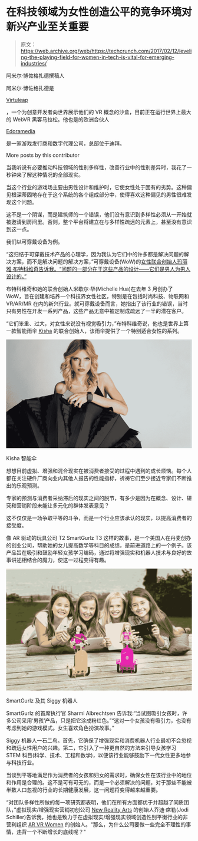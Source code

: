 # 在科技领域为女性创造公平的竞争环境对新兴产业至关重要

> 原文：<https://web.archive.org/web/https://techcrunch.com/2017/02/12/leveling-the-playing-field-for-women-in-tech-is-vital-for-emerging-industries/>

阿米尔·博佐格扎德撰稿人

阿米尔·博佐格扎德是

[Virtuleap](https://web.archive.org/web/20230323153502/http://virtuleap.com/)

，一个为创意开发者向世界展示他们的 VR 概念的沙盒，目前正在运行世界上最大的 WebVR 黑客马拉松。他也是的欧洲合伙人

[Edoramedia](https://web.archive.org/web/20230323153502/https://www.edoramedia.com/home)

是一家游戏发行商和数字代理公司，总部位于迪拜。

More posts by this contributor

当我听说有必要推动科技领域的性别多样性，改善行业中的性别差异时，我花了一秒钟来了解这种情况的全部现实。

当这个行业的游戏场主要由男性设计和维护时，它使女性处于固有的劣势。这种偏见根深蒂固地存在于这个系统的各个组成部分中，使得喜欢这种偏见的男性很难发现这个问题。

这不是一个阴谋，而是建筑师的一个错误，他们没有意识到多样性必须从一开始就被邀请到房间里。否则，整个平台将建立在与多样性疏远的元素上，甚至没有意识到这一点。

我们以可穿戴设备为例。

“这归结于可穿戴技术产品的心理学，因为我认为它们中的许多都是解决问题的解决方案，而不是解决问题的解决方案，”可穿戴设备(WoW)的[女性联合创始人玛丽雅·布特科维奇告诉我。“问题的一部分在于这些产品的设计——它们是男人为男人设计的。”](https://web.archive.org/web/20230323153502/http://www.womenofwearables.com/)

布特科维奇和她的联合创始人米歇尔·华(Michelle Hua)在去年 3 月创办了 WoW，旨在创建和培养一个科技界女性社区，特别是在包括时尚科技、物联网和 VR/AR/MR 在内的新兴行业。就可穿戴设备而言，她指出了该行业的错误，当时只有男性在开发一系列产品，这些产品无意中被定制成疏远了一半的潜在客户。

“它们笨重、过大，对女性来说没有视觉吸引力，”布特科维奇说，他也是世界上第一款智能雨伞 [Kisha](https://web.archive.org/web/20230323153502/https://www.getkisha.com/) 的联合创始人，该雨伞提供了一个特别适合女性的系列。

![kisha-smart-umbrella](img/1a71663a25c1b69446662cc27ec0386d.png)

Kisha 智能伞

想想目前虚拟、增强和混合现实在被消费者接受的过程中遇到的成长烦恼。每个人都在关注硬件厂商向业内其他人报告的性能指标，祈祷它们至少接近专家们不断推出的乐观预测。

专家的预测与消费者采纳滞后的现实之间的脱节，有多少是因为在概念、设计、研究和营销阶段未能让多元化的群体发表意见？

这不仅仅是一场争取平等的斗争，而是一个行业应该承认的现实，以提高消费者的接受度。

像 AR 驱动的玩具公司 T2 SmartGurlz T3 这样的故事，是一个美国人在丹麦创办的创业公司，帮助她的女儿提高数学等科目的成绩，是前进道路上的一个例子。该产品旨在吸引和鼓励年轻女孩学习编码，通过将增强现实和机器人技术与良好的故事讲述相结合的魔力，使这一过程变得有趣。

![smartgurlz](img/cb8f31ceb4373871ca32985f3d9f5552.png)

SmartGurlz 及其 Siggy 机器人

SmartGurlz 的首席执行官 Sharmi Albrechtsen 告诉我:“当试图吸引女孩时，许多公司采用‘男孩’产品，只是把它涂成粉红色。”“这对一个女孩没有吸引力，也没有考虑到她的游戏模式。女生喜欢角色扮演故事。”

Siggy 机器人一石二鸟。首先，它确保了增强现实和消费机器人行业最初不会忽视和疏远女性用户的兴趣。第二，它引入了一种更自然的方法来引导女孩学习 STEM 科目(科学、技术、工程和数学)，以便该行业能够鼓励下一代女性更多地参与科技行业。

当谈到平等地满足作为消费者的女孩和妇女的需求时，确保女性在该行业中的地位和作用是合理的。这不是可有可无的，而是一个必须解决的问题，对于那些不能被半数人口忽视的行业的长期健康发展，这一问题将变得越来越重要。

“对团队多样性所做的每一项研究都表明，他们在所有方面都优于并超越了同质团队，”虚拟现实/增强现实营销初创公司 [New Reality Arts](https://web.archive.org/web/20230323153502/http://www.newrealityarts.com/) 的创始人乔迪·席勒(Jodi Schiller)告诉我，她也是致力于在虚拟现实/增强现实领域创造性别平衡行业的非营利组织 [AR VR Women](https://web.archive.org/web/20230323153502/https://www.facebook.com/AR-VR-Women-885032488200207/) 的创始人。"那么，为什么公司要做一些完全不理性的事情，违背一个不断增长的底线呢？"